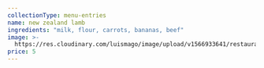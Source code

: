 ```yaml
---
collectionType: menu-entries
name: new zealand lamb
ingredients: "milk, flour, carrots, bananas, beef"
image: >-
  https://res.cloudinary.com/luismago/image/upload/v1566933641/restaurant/lamb-ribs.jpg
price: 5
---
```

